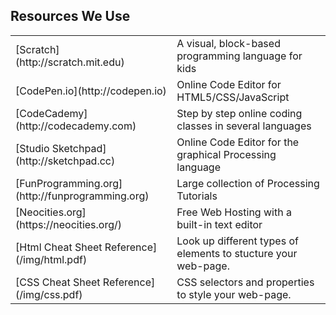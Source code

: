 ## Resources We Use
<table id="resources">
  <tr>
    <td> [Scratch](http://scratch.mit.edu)</td>
    <td>A visual, block-based programming language for kids</td>
  </tr>
  <tr>
    <td> [CodePen.io](http://codepen.io)</td>
    <td>Online Code Editor for HTML5/CSS/JavaScript</td>
  </tr>
  <tr>
    <td> [CodeCademy](http://codecademy.com)</td>
    <td>Step by step online coding classes in several languages</td>
  </tr>
  <tr>
    <td> [Studio Sketchpad](http://sketchpad.cc)</td>
    <td>Online Code Editor for the graphical Processing language</td>
  </tr>
  <tr>
    <td> [FunProgramming.org](http://funprogramming.org)</td>
    <td>Large collection of Processing Tutorials</td>
  </tr>
  <tr>
    <td> [Neocities.org](https://neocities.org/)</td>
    <td>Free Web Hosting with a built-in text editor</td>
  </tr>
  <tr>
    <td> [Html Cheat Sheet Reference](/img/html.pdf)</td>
    <td>Look up different types of elements to stucture your web-page.</td>
  </tr>
  <tr>
    <td> [CSS Cheat Sheet Reference](/img/css.pdf)</td>
    <td>CSS selectors and properties to style your web-page.</td>
  </tr>
</table>
<br>
